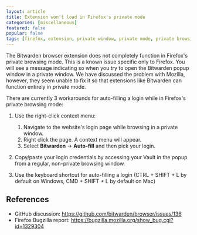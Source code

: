 ```yaml
---
layout: article
title: Extension won't load in Firefox's private mode
categories: [miscellaneous]
featured: false
popular: false
tags: [firefox, extension, private window, private mode, private browsing]
---
```


The Bitwarden browser extension does not completely function in Firefox's private browsing mode. This is a known issue specific only to Firefox. You will see a message indicating so when you try to open the Bitwarden popup window in a private window. We have discussed the problem with Mozilla, however, they seem unable to fix it so that extensions like Bitwarden can function entirely in private mode.

There are currently 3 workarounds for auto-filling a login while in Firefox's private browsing mode:

1. Use the right-click context menu:
   1. Navigate to the website's login page while browsing in a private window.
   2. Right click the page. A context menu will appear.
   3. Select **Bitwarden** &rarr; **Auto-fill** and then pick your login.

2. Copy/paste your login credentials by accessing your Vault in the popup from a regular, non-private browsing window.

3. Use the keyboard shortcut for auto-filling a login (CTRL + SHIFT + L by default on Windows, CMD + SHIFT + L by default on Mac)

## References

- GitHub discussion: <https://github.com/bitwarden/browser/issues/136>
- Firefox Bugzilla report: <https://bugzilla.mozilla.org/show_bug.cgi?id=1329304>
